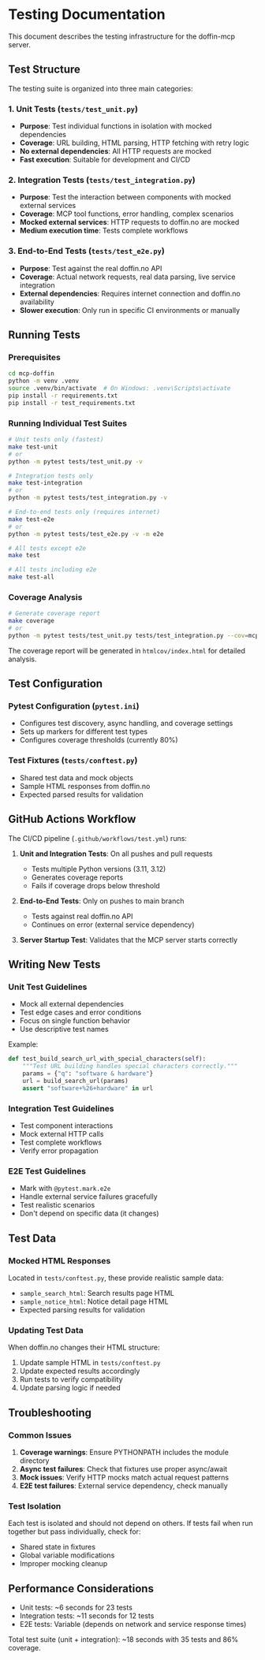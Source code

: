 # Testing Documentation

This document describes the testing infrastructure for the doffin-mcp server.

## Test Structure

The testing suite is organized into three main categories:

### 1. Unit Tests (`tests/test_unit.py`)
- **Purpose**: Test individual functions in isolation with mocked dependencies
- **Coverage**: URL building, HTML parsing, HTTP fetching with retry logic
- **No external dependencies**: All HTTP requests are mocked
- **Fast execution**: Suitable for development and CI/CD

### 2. Integration Tests (`tests/test_integration.py`)
- **Purpose**: Test the interaction between components with mocked external services
- **Coverage**: MCP tool functions, error handling, complex scenarios
- **Mocked external services**: HTTP requests to doffin.no are mocked
- **Medium execution time**: Tests complete workflows

### 3. End-to-End Tests (`tests/test_e2e.py`)
- **Purpose**: Test against the real doffin.no API
- **Coverage**: Actual network requests, real data parsing, live service integration
- **External dependencies**: Requires internet connection and doffin.no availability
- **Slower execution**: Only run in specific CI environments or manually

## Running Tests

### Prerequisites
```bash
cd mcp-doffin
python -m venv .venv
source .venv/bin/activate  # On Windows: .venv\Scripts\activate
pip install -r requirements.txt
pip install -r test_requirements.txt
```

### Running Individual Test Suites

```bash
# Unit tests only (fastest)
make test-unit
# or
python -m pytest tests/test_unit.py -v

# Integration tests only
make test-integration
# or
python -m pytest tests/test_integration.py -v

# End-to-end tests only (requires internet)
make test-e2e
# or
python -m pytest tests/test_e2e.py -v -m e2e

# All tests except e2e
make test

# All tests including e2e
make test-all
```

### Coverage Analysis

```bash
# Generate coverage report
make coverage
# or
python -m pytest tests/test_unit.py tests/test_integration.py --cov=mcp_doffin --cov-report=html --cov-report=term
```

The coverage report will be generated in `htmlcov/index.html` for detailed analysis.

## Test Configuration

### Pytest Configuration (`pytest.ini`)
- Configures test discovery, async handling, and coverage settings
- Sets up markers for different test types
- Configures coverage thresholds (currently 80%)

### Test Fixtures (`tests/conftest.py`)
- Shared test data and mock objects
- Sample HTML responses from doffin.no
- Expected parsed results for validation

## GitHub Actions Workflow

The CI/CD pipeline (`.github/workflows/test.yml`) runs:

1. **Unit and Integration Tests**: On all pushes and pull requests
   - Tests multiple Python versions (3.11, 3.12)
   - Generates coverage reports
   - Fails if coverage drops below threshold

2. **End-to-End Tests**: Only on pushes to main branch
   - Tests against real doffin.no API
   - Continues on error (external service dependency)

3. **Server Startup Test**: Validates that the MCP server starts correctly

## Writing New Tests

### Unit Test Guidelines
- Mock all external dependencies
- Test edge cases and error conditions
- Focus on single function behavior
- Use descriptive test names

Example:
```python
def test_build_search_url_with_special_characters(self):
    """Test URL building handles special characters correctly."""
    params = {"q": "software & hardware"}
    url = build_search_url(params)
    assert "software+%26+hardware" in url
```

### Integration Test Guidelines
- Test component interactions
- Mock external HTTP calls
- Test complete workflows
- Verify error propagation

### E2E Test Guidelines
- Mark with `@pytest.mark.e2e`
- Handle external service failures gracefully
- Test realistic scenarios
- Don't depend on specific data (it changes)

## Test Data

### Mocked HTML Responses
Located in `tests/conftest.py`, these provide realistic sample data:
- `sample_search_html`: Search results page HTML
- `sample_notice_html`: Notice detail page HTML
- Expected parsing results for validation

### Updating Test Data
When doffin.no changes their HTML structure:
1. Update sample HTML in `tests/conftest.py`
2. Update expected results accordingly
3. Run tests to verify compatibility
4. Update parsing logic if needed

## Troubleshooting

### Common Issues

1. **Coverage warnings**: Ensure PYTHONPATH includes the module directory
2. **Async test failures**: Check that fixtures use proper async/await
3. **Mock issues**: Verify HTTP mocks match actual request patterns
4. **E2E test failures**: External service dependency, check manually

### Test Isolation
Each test is isolated and should not depend on others. If tests fail when run together but pass individually, check for:
- Shared state in fixtures
- Global variable modifications
- Improper mocking cleanup

## Performance Considerations

- Unit tests: ~6 seconds for 23 tests
- Integration tests: ~11 seconds for 12 tests  
- E2E tests: Variable (depends on network and service response times)

Total test suite (unit + integration): ~18 seconds with 35 tests and 86% coverage.